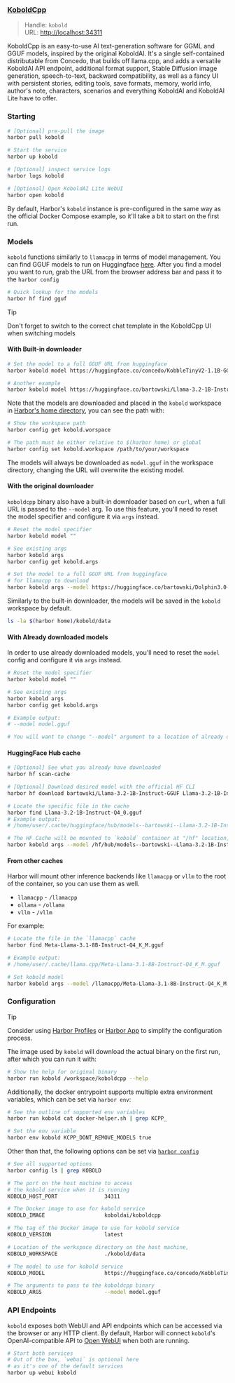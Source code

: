 ### [KoboldCpp](https://github.com/LostRuins/koboldcpp)

> Handle: `kobold`<br/>
> URL: [http://localhost:34311](http://localhost:34311)

KoboldCpp is an easy-to-use AI text-generation software for GGML and GGUF models, inspired by the original KoboldAI. It's a single self-contained distributable from Concedo, that builds off llama.cpp, and adds a versatile KoboldAI API endpoint, additional format support, Stable Diffusion image generation, speech-to-text, backward compatibility, as well as a fancy UI with persistent stories, editing tools, save formats, memory, world info, author's note, characters, scenarios and everything KoboldAI and KoboldAI Lite have to offer.

### Starting

```bash
# [Optional] pre-pull the image
harbor pull kobold

# Start the service
harbor up kobold

# [Optional] inspect service logs
harbor logs kobold

# [Optional] Open KoboldAI Lite WebUI
harbor open kobold
```

By default, Harbor's `kobold` instance is pre-configured in the same way as the official Docker Compose example, so it'll take a bit to start on the first run.

### Models

`kobold` functions similarly to `llamacpp` in terms of model management. You can find GGUF models to run on Huggingface [here](https://huggingface.co/models?sort=trending&search=gguf). After you find a model you want to run, grab the URL from the browser address bar and pass it to the `harbor config`

```bash
# Quick lookup for the models
harbor hf find gguf
```

> [!TIP]
> Don't forget to switch to the correct chat template in the KoboldCpp UI when switching models

#### With Built-in downloader

```bash
# Set the model to a full GGUF URL from huggingface
harbor kobold model https://huggingface.co/concedo/KobbleTinyV2-1.1B-GGUF/resolve/main/KobbleTiny-Q4_K.gguf

# Another example
harbor kobold model https://huggingface.co/bartowski/Llama-3.2-1B-Instruct-GGUF/blob/main/Llama-3.2-1B-Instruct-Q4_0.gguf
```

Note that the models are downloaded and placed in the `kobold` workspace in [Harbor's home directory](), you can see the path with:

```bash
# Show the workspace path
harbor config get kobold.worspace

# The path must be either relative to $(harbor home) or global
harbor config set kobold.workspace /path/to/your/workspace
```

The models will always be downloaded as `model.gguf` in the workspace directory, changing the URL will overwrite the existing model.

#### With the original downloader

`koboldcpp` binary also have a built-in downloader based on `curl`, when a full URL is passed to the `--model` arg. To use this feature, you'll need to reset the model specifier and configure it via `args` instead.

```bash
# Reset the model specifier
harbor kobold model ""

# See existing args
harbor kobold args
harbor config get kobold.args

# Set the model to a full GGUF URL from huggingface
# for llamacpp to download
harbor kobold args --model https://huggingface.co/bartowski/Dolphin3.0-Llama3.1-8B-GGUF/blob/main/Dolphin3.0-Llama3.1-8B-Q4_K_M.gguf
```

Similarly to the built-in downloader, the models will be saved in the `kobold` workspace by default.

```bash
ls -la $(harbor home)/kobold/data
```

#### With Already downloaded models

In order to use already downloaded models, you'll need to reset the `model` config and configure it via `args` instead.

```bash
# Reset the model specifier
harbor kobold model ""

# See existing args
harbor kobold args
harbor config get kobold.args

# Example output:
# --model model.gguf

# You will want to change "--model" argument to a location of already downloaded model
```

#### HuggingFace Hub cache

```bash
# [Optional] See what you already have downloaded
harbor hf scan-cache

# [Optional] Download desired model with the official HF CLI
harbor hf download bartowski/Llama-3.2-1B-Instruct-GGUF Llama-3.2-1B-Instruct-Q4_0.gguf

# Locate the specific file in the cache
harbor find Llama-3.2-1B-Instruct-Q4_0.gguf
# Example output:
# /home/user/.cache/huggingface/hub/models--bartowski--Llama-3.2-1B-Instruct-GGUF/snapshots/067b946cf014b7c697f3654f621d577a3e3afd1c/Llama-3.2-1B-Instruct-Q4_0.gguf

# The HF Cache will be mounted to `kobold` container at "/hf" location, similarly to `llamacpp`
harbor kobold args --model /hf/hub/models--bartowski--Llama-3.2-1B-Instruct-GGUF/snapshots/067b946cf014b7c697f3654f621d577a3e3afd1c/Llama-3.2-1B-Instruct-Q4_0.gguf
```

#### From other caches

Harbor will mount other inference backends like `llamacpp` or `vllm` to the root of the container, so you can use them as well.

- `llamacpp` - `/llamacpp`
- `ollama` - `/ollama`
- `vllm` - `/vllm`

For example:

```bash
# Locate the file in the `llamacpp` cache
harbor find Meta-Llama-3.1-8B-Instruct-Q4_K_M.gguf

# Example output:
# /home/user/.cache/llama.cpp/Meta-Llama-3.1-8B-Instruct-Q4_K_M.gguf

# Set kobold model
harbor kobold args --model /llamacpp/Meta-Llama-3.1-8B-Instruct-Q4_K_M.gguf
```

### Configuration

> [!TIP]
> Consider using [Harbor Profiles](./3.-Harbor-CLI-Reference.md#harbor-profile) or [Harbor App](1.1-Harbor-App.md) to simplify the configuration process.

The image used by `kobold` will download the actual binary on the first run, after which you can run it with:

```bash
# Show the help for original binary
harbor run kobold /workspace/koboldcpp --help
```

Additionally, the docker entrypoint supports multiple extra environment variables, which can be set via `harbor env`:

```bash
# See the outline of supported env variables
harbor run kobold cat docker-helper.sh | grep KCPP_

# Set the env variable
harbor env kobold KCPP_DONT_REMOVE_MODELS true
```

Other than that, the following options can be set via [`harbor config`](./3.-Harbor-CLI-Reference.md#harbor-config)

```bash
# See all supported options
harbor config ls | grep KOBOLD

# The port on the host machine to access
# the kobold service when it is running
KOBOLD_HOST_PORT               34311

# The Docker image to use for kobold service
KOBOLD_IMAGE                   koboldai/koboldcpp

# The tag of the Docker image to use for kobold service
KOBOLD_VERSION                 latest

# Location of the workspace directory on the host machine,
KOBOLD_WORKSPACE               ./kobold/data

# The model to use for kobold service
KOBOLD_MODEL                   https://huggingface.co/concedo/KobbleTinyV2-1.1B-GGUF/resolve/main/KobbleTiny-Q4_K.gguf?download=true

# The arguments to pass to the koboldcpp binary
KOBOLD_ARGS                    --model model.gguf
```

### API Endpoints

`kobold` exposes both WebUI and API endpoints which can be accessed via the browser or any HTTP client. By default, Harbor will connect `kobold`'s OpenAI-compatible API to [Open WebUI](./2.1.1-Frontend:-Open-WebUI.md) when both are running.

```bash
# Start both services
# Out of the box, `webui` is optional here
# as it's one of the default services
harbor up webui kobold
```
